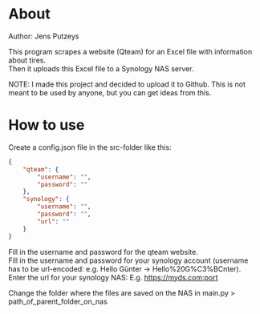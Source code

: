 # About
Author: Jens Putzeys  

This program scrapes a website (Qteam) for an Excel file with information about tires.  
Then it uploads this Excel file to a Synology NAS server.  

NOTE: I made this project and decided to upload it to Github. This is not meant to be used by anyone, but you can get ideas from this.

# How to use
Create a config.json file in the src-folder like this:  
```json
{
    "qteam": {
        "username": "",
        "password": ""
    },
    "synology": {
        "username": "",
        "password": "",
        "url": ""
    }
}
```
Fill in the username and password for the qteam website.  
Fill in the username and password for your synology account (username has to be url-encoded: e.g. Hello Günter -> Hello%20G%C3%BCnter).  
Enter the url for your synology NAS: E.g. https://myds.com:port  

Change the folder where the files are saved on the NAS in main.py > path_of_parent_folder_on_nas
